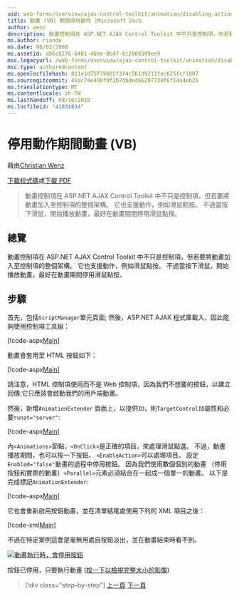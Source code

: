 ```yaml
---
uid: web-forms/overview/ajax-control-toolkit/animation/disabling-actions-during-animation-vb
title: 動畫 (VB) 期間停用動作 |Microsoft Docs
author: wenz
description: 動畫控制項在 ASP.NET AJAX Control Toolkit 中不只是控制項，但若要將動畫加入至控制項的整個架構。 它也支援動作...
ms.author: riande
ms.date: 06/02/2008
ms.assetid: a86c0276-6481-46ee-8b4f-8c2009399ee9
msc.legacyurl: /web-forms/overview/ajax-control-toolkit/animation/disabling-actions-during-animation-vb
msc.type: authoredcontent
ms.openlocfilehash: 811e1d75f79885f3f4c561d9211fec625fcf1807
ms.sourcegitcommit: 45ac74e400f9f2b7dbded66297730f6f14a4eb25
ms.translationtype: MT
ms.contentlocale: zh-TW
ms.lasthandoff: 08/16/2018
ms.locfileid: "41831834"
---
```

<a name="disabling-actions-during-animation-vb"></a>停用動作期間動畫 (VB)
====================
藉由[Christian Wenz](https://github.com/wenz)

[下載程式碼](http://download.microsoft.com/download/f/9/a/f9a26acd-8df4-4484-8a18-199e4598f411/Animation7.vb.zip)或[下載 PDF](http://download.microsoft.com/download/6/7/1/6718d452-ff89-4d3f-a90e-c74ec2d636a3/animation7VB.pdf)

> 動畫控制項在 ASP.NET AJAX Control Toolkit 中不只是控制項，但若要將動畫加入至控制項的整個架構。 它也支援動作，例如滑鼠點按。 不過當按下滑鼠，開始播放動畫，最好在動畫期間停用滑鼠點按。


## <a name="overview"></a>總覽

動畫控制項在 ASP.NET AJAX Control Toolkit 中不只是控制項，但若要將動畫加入至控制項的整個架構。 它也支援動作，例如滑鼠點按。 不過當按下滑鼠，開始播放動畫，最好在動畫期間停用滑鼠點按。

## <a name="steps"></a>步驟

首先，包括`ScriptManager`單元頁面; 然後，ASP.NET AJAX 程式庫載入，因此能夠使用控制項工具組：

[!code-aspx[Main](disabling-actions-during-animation-vb/samples/sample1.aspx)]

動畫會套用至 HTML 按鈕如下：

[!code-aspx[Main](disabling-actions-during-animation-vb/samples/sample2.aspx)]

請注意，HTML 控制項使用而不是 Web 控制項，因為我們不想要的按鈕，以建立回傳;它只應該會啟動我們的用戶端動畫。

然後，新增`AnimationExtender` 頁面上，以提供`ID`，則`TargetControlID`屬性和必要`runat="server"`:

[!code-aspx[Main](disabling-actions-during-animation-vb/samples/sample3.aspx)]

內`<Animations>`節點，`<OnClick>`是正確的項目，來處理滑鼠點選。 不過，動畫播放期間，也可以按一下按鈕。 `<EnableAction>`可以處理項目。 設定`Enabled="false"`動畫的過程中停用按鈕。 因為我們使用數個個別的動畫 （停用按鈕和實際的動畫）`<Parallel>`元素必須結合在一起成一個單一的動畫。 以下是完成標記`AnimationExtender`:

[!code-aspx[Main](disabling-actions-during-animation-vb/samples/sample4.aspx)]

它也會重新啟用按鈕動畫，並在清單結尾處使用下列的 XML 項目之後：

[!code-xml[Main](disabling-actions-during-animation-vb/samples/sample5.xml)]

不過在特定案例這會是毫無用處自按鈕淡出，並在動畫結束時看不到。


[![動畫執行時，會停用按鈕](disabling-actions-during-animation-vb/_static/image2.png)](disabling-actions-during-animation-vb/_static/image1.png)

按鈕已停用，只要執行動畫 ([按一下以檢視完整大小的影像](disabling-actions-during-animation-vb/_static/image3.png))

> [!div class="step-by-step"]
> [上一頁](animating-in-response-to-user-interaction-vb.md)
> [下一頁](triggering-an-animation-in-another-control-vb.md)
